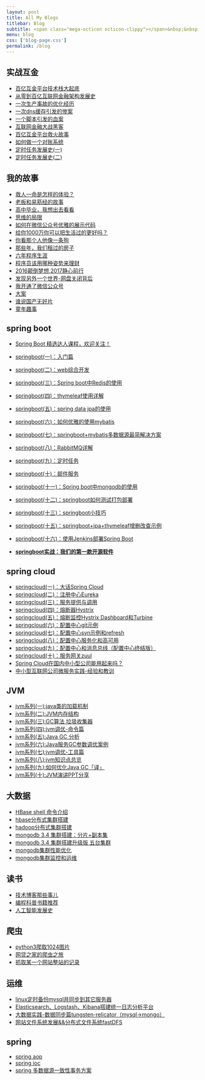 ```yaml
---
layout: post
title: All My Blogs
titlebar: Blog
subtitle: <span class="mega-octicon octicon-clippy"></span>&nbsp;&nbsp; Take notes about everything new
menu: blog
css: ['blog-page.css']
permalink: /blog
---
```



## 实战互金

- [百亿互金平台技术栈大起底](http://www.jiangxinlingdu.com/arch/2017/06/30/technology-stack.html)
- [从零到百亿互联网金融架构发展史](http://www.jiangxinlingdu.com/%E6%9E%B6%E6%9E%84/2017/01/10/%E4%BB%8E%E9%9B%B6%E5%88%B0%E7%99%BE%E4%BA%BF%E4%BA%92%E8%81%94%E7%BD%91%E9%87%91%E8%9E%8D%E6%9E%B6%E6%9E%84%E5%8F%91%E5%B1%95%E5%8F%B2.html)
- [一次生产事故的优化经历](http://www.jiangxinlingdu.com/%E4%BC%98%E5%8C%96/2017/02/06/%E4%B8%80%E6%AC%A1%E7%94%9F%E4%BA%A7%E4%BA%8B%E6%95%85%E7%9A%84%E4%BC%98%E5%8C%96%E7%BB%8F%E5%8E%86.html)  
- [一次dns缓存引发的惨案](http://www.jiangxinlingdu.com/%E4%BC%98%E5%8C%96/2017/02/09/%E4%B8%80%E6%AC%A1dns%E7%BC%93%E5%AD%98%E5%BC%95%E5%8F%91%E7%9A%84%E6%83%A8%E6%A1%88.html)  
- [一个脚本引发的血案](http://www.jiangxinlingdu.com/%E4%BC%98%E5%8C%96/2017/02/12/%E4%B8%80%E4%B8%AA%E8%84%9A%E6%9C%AC%E5%BC%95%E5%8F%91%E7%9A%84%E8%A1%80%E6%A1%88.html)  
- [互联网金融大战黑客](http://www.jiangxinlingdu.com/%E4%BC%98%E5%8C%96/2017/02/15/%E4%BA%92%E8%81%94%E7%BD%91%E9%87%91%E8%9E%8D%E5%A4%A7%E6%88%98%E9%BB%91%E5%AE%A2.html)  
- [百亿互金平台救火故事](http://www.jiangxinlingdu.com/%E4%BC%98%E5%8C%96/2017/02/16/%E7%99%BE%E4%BA%BF%E4%BA%92%E9%87%91%E5%B9%B3%E5%8F%B0%E6%95%91%E7%81%AB%E6%95%85%E4%BA%8B.html)  
- [如何做一个对账系统](http://www.jiangxinlingdu.com/pay/2017/06/13/reconciliation-system.html)  
- [定时任务发展史(一)](http://www.jiangxinlingdu.com/java/2017/06/28/timer-task-develop-1.html)  
- [定时任务发展史(二)](http://www.jiangxinlingdu.com/java/2017/06/29/timer-task-develop-2.html)  

## 我的故事

- [救人一命是怎样的体验？](http://www.jiangxinlingdu.com/life/2017/06/25/save-a-life.html)  
- [老板和易筋经的故事](http://www.jiangxinlingdu.com/blog/2017/09/17/boss-anxious.html)  
- [高中毕业，我想出去看看](http://www.jiangxinlingdu.com/life/2017/07/03/pingjing-life.html)  
- [思维的局限](http://www.jiangxinlingdu.com/life/2017/05/19/Limitations-of-thinking.html)
- [如何在微信公众号优雅的展示代码](http://www.jiangxinlingdu.com/other/2017/05/15/wechat-markdown.html)
- [给你1000万你可以把生活过的更好吗？](http://www.jiangxinlingdu.com/life/2017/05/05/1000-and-life.html)
- [你看那个人他像一条狗](http://www.jiangxinlingdu.com/career/2017/03/26/programmer-confused.html)
- [那些年，我们租过的房子](http://www.jiangxinlingdu.com/life/2017/04/21/house-rented.html)
- [六年程序生涯](http://www.jiangxinlingdu.com/%E5%85%AD%E5%B9%B4/2016/11/20/%E5%85%AD%E5%B9%B4%E7%A8%8B%E5%BA%8F%E7%94%9F%E6%B6%AF.html)
- [程序员该用哪种姿势来理财](http://www.jiangxinlingdu.com/%E7%94%9F%E6%B4%BB/2016/05/08/%E7%A8%8B%E5%BA%8F%E5%91%98%E8%AF%A5%E7%94%A8%E5%93%AA%E7%A7%8D%E5%A7%BF%E5%8A%BF%E6%9D%A5%E7%90%86%E8%B4%A2.html)
- [2016颠倒梦想,2017静心前行](http://www.jiangxinlingdu.com/%E7%94%9F%E6%B4%BB/2017/01/01/2016%E9%A2%A0%E5%80%92%E6%A2%A6%E6%83%B3,2017%E9%9D%99%E5%BF%83%E5%89%8D%E8%A1%8C.html)
- [发现另外一个世界-网盘关闭背后](http://www.jiangxinlingdu.com/%E7%94%9F%E6%B4%BB/2017/01/18/%E5%8F%91%E7%8E%B0%E5%8F%A6%E5%A4%96%E4%B8%80%E4%B8%AA%E4%B8%96%E7%95%8C.html)
- [我开通了微信公众号](http://www.jiangxinlingdu.com/life/2017/04/26/open-wechat.html)
- [大案](http://www.jiangxinlingdu.com/life/2017/07/06/big-case.html)  
- [谁说国产无好片](http://www.jiangxinlingdu.com/movie/2017/08/06/china-good-movie.html)  
- [童年趣事](http://www.jiangxinlingdu.com/life/2017/07/29/childhood-fun.html)  


## spring boot 

- [Spring Boot 精选达人课程，欢迎关注！](http://gitbook.cn/gitchat/column/59f5daa149cd4330613605ba)  
- [springboot(一)：入门篇](http://www.jiangxinlingdu.com/springboot/2016/01/06/springboot(%E4%B8%80)-%E5%85%A5%E9%97%A8%E7%AF%87.html)
- [springboot(二)：web综合开发](http://www.jiangxinlingdu.com/springboot/2016/02/03/springboot(%E4%BA%8C)-web%E7%BB%BC%E5%90%88%E5%BC%80%E5%8F%91.html)
- [springboot(三)：Spring boot中Redis的使用](http://www.jiangxinlingdu.com/springboot/2016/03/06/springboot(%E4%B8%89)-Spring-Boot%E4%B8%ADRedis%E7%9A%84%E4%BD%BF%E7%94%A8.html)
- [springboot(四)：thymeleaf使用详解](http://www.jiangxinlingdu.com/springboot/2016/05/01/springboot(%E5%9B%9B)-thymeleaf%E4%BD%BF%E7%94%A8%E8%AF%A6%E8%A7%A3.html)
- [springboot(五)：spring data jpa的使用](http://www.jiangxinlingdu.com/springboot/2016/08/20/springboot(%E4%BA%94)-spring-data-jpa%E7%9A%84%E4%BD%BF%E7%94%A8.html)
- [springboot(六)：如何优雅的使用mybatis](http://www.jiangxinlingdu.com/springboot/2016/11/06/springboot(%E5%85%AD)-%E5%A6%82%E4%BD%95%E4%BC%98%E9%9B%85%E7%9A%84%E4%BD%BF%E7%94%A8mybatis.html)
- [springboot(七)：springboot+mybatis多数据源最简解决方案](http://www.jiangxinlingdu.com/springboot/2016/11/25/springboot(%E4%B8%83)-springboot+mybatis%E5%A4%9A%E6%95%B0%E6%8D%AE%E6%BA%90%E6%9C%80%E7%AE%80%E8%A7%A3%E5%86%B3%E6%96%B9%E6%A1%88.html)
- [springboot(八)：RabbitMQ详解](http://www.jiangxinlingdu.com/springboot/2016/11/30/springboot(%E5%85%AB)-RabbitMQ%E8%AF%A6%E8%A7%A3.html)
- [springboot(九)：定时任务](http://www.jiangxinlingdu.com/springboot/2016/12/02/springboot(%E4%B9%9D)-%E5%AE%9A%E6%97%B6%E4%BB%BB%E5%8A%A1.html)
- [springboot(十)：邮件服务](http://www.jiangxinlingdu.com/springboot/2017/05/06/springboot-mail.html)
- [springboot(十一)：Spring boot中mongodb的使用](http://www.jiangxinlingdu.com/springboot/2017/05/08/springboot-mongodb.html)
- [springboot(十二)：springboot如何测试打包部署](http://www.jiangxinlingdu.com/springboot/2017/05/09/springboot-deploy.html)
- [springboot(十三)：springboot小技巧](http://www.jiangxinlingdu.com/springboot/2017/06/22/springboot-tips.html)
- [springboot(十五)：springboot+jpa+thymeleaf增删改查示例](http://www.jiangxinlingdu.com/springboot/2017/09/23/spring-boot-jpa-thymeleaf-curd.html)  
- [springboot(十六)：使用Jenkins部署Spring Boot](http://www.jiangxinlingdu.com/springboot/2017/11/11/springboot-jenkins.html)

- **[springboot实战：我们的第一款开源软件](http://www.jiangxinlingdu.com/springboot/2016/09/26/springboot%E5%AE%9E%E6%88%98-%E6%88%91%E4%BB%AC%E7%9A%84%E7%AC%AC%E4%B8%80%E6%AC%BE%E5%BC%80%E6%BA%90%E8%BD%AF%E4%BB%B6.html)**

## spring cloud 

- [springcloud(一)：大话Spring Cloud](http://www.jiangxinlingdu.com/springcloud/2017/05/01/simple-springcloud.html)
- [springcloud(二)：注册中心Eureka](http://www.jiangxinlingdu.com/springcloud/2017/05/10/springcloud-eureka.html)
- [springcloud(三)：服务提供与调用](http://www.jiangxinlingdu.com/springcloud/2017/05/12/eureka-provider-constomer.html)
- [springcloud(四)：熔断器Hystrix](http://www.jiangxinlingdu.com/springcloud/2017/05/16/springcloud-hystrix.html)
- [springcloud(五)：熔断监控Hystrix Dashboard和Turbine](http://www.jiangxinlingdu.com/springcloud/2017/05/18/hystrix-dashboard-turbine.html)
- [springcloud(六)：配置中心git示例](http://www.jiangxinlingdu.com/springcloud/2017/05/22/springcloud-config-git.html)
- [springcloud(七)：配置中心svn示例和refresh](http://www.jiangxinlingdu.com/springcloud/2017/05/23/springcloud-config-svn-refresh.html)
- [springcloud(八)：配置中心服务化和高可用](http://www.jiangxinlingdu.com/springcloud/2017/05/25/springcloud-config-eureka.html)
- [springcloud(九)：配置中心和消息总线（配置中心终结版）](http://www.jiangxinlingdu.com/springcloud/2017/05/26/springcloud-config-eureka-bus.html)
- [springcloud(十)：服务网关zuul](http://www.jiangxinlingdu.com/springcloud/2017/06/01/gateway-service-zuul.html)  
- [Spring Cloud在国内中小型公司能用起来吗？](http://www.jiangxinlingdu.com/springcloud/2017/09/11/can-use-springcloud.html)   
- [中小型互联网公司微服务实践-经验和教训](http://www.jiangxinlingdu.com/springcloud/2017/10/19/micro-service-practice.html)


## JVM

- [jvm系列(一):java类的加载机制](http://www.jiangxinlingdu.com/jvm/2017/08/19/class-loading-principle.html)
- [jvm系列(二):JVM内存结构](http://www.jiangxinlingdu.com/jvm/2017/08/25/jvm-memory-structure.html)
- [jvm系列(三):GC算法 垃圾收集器](http://www.jiangxinlingdu.com/jvm/2017/08/29/GC-garbage-collection.html)
- [jvm系列(四):jvm调优-命令篇](http://www.jiangxinlingdu.com/jvm/2017/09/03/jvm-command.html)
- [jvm系列(五):Java GC 分析](http://www.jiangxinlingdu.com/jvm/2017/09/18/GC-Analysis.html)
- [jvm系列(六):Java服务GC参数调优案例](http://www.jiangxinlingdu.com/jvm/2017/09/19/GC-tuning.html)
- [jvm系列(七):jvm调优-工具篇](http://www.jiangxinlingdu.com/java/2017/02/22/jvm-tool.html)
- [jvm系列(八):jvm知识点总览](http://www.jiangxinlingdu.com/java/2017/03/01/jvm-overview.html)
- [jvm系列(九):如何优化Java GC「译」](http://www.jiangxinlingdu.com/jvm/2017/09/21/How-to-optimize-Java-GC.html)
- [jvm系列(十):JVM演讲PPT分享](http://www.jiangxinlingdu.com/jvm/2017/09/30/jvm-ppt.html)



## 大数据

- [HBase shell 命令介绍](http://www.jiangxinlingdu.com/hbase/2017/07/28/hbase-shell.html)  
- [hbase分布式集群搭建](http://www.jiangxinlingdu.com/hbase/2017/07/25/hbase-cluster-setup.html)  
- [hadoop分布式集群搭建](http://www.jiangxinlingdu.com/hadoop/2017/07/24/hadoop-cluster-setup.html) 
- [mongodb 3.4 集群搭建：分片+副本集](http://www.jiangxinlingdu.com/mongodb/2017/08/05/mongodb-cluster-setup.html)  
- [mongodb 3.4 集群搭建升级版 五台集群](http://www.jiangxinlingdu.com/mongodb/2017/08/16/install-mongodb-cluster.html)  
- [mongodb集群性能优化](http://www.jiangxinlingdu.com/mongodb/2017/09/01/mongodb-performance-optimization.html)  
- [mongodb集群监控和运维](http://www.jiangxinlingdu.com/mongodb/2017/09/06/mongodb-operation.html) 


## 读书

- [技术博客那些事儿](http://www.jiangxinlingdu.com/tech/2017/07/16/operating-technology-blog.html)  
- [编程科普书籍推荐](http://www.jiangxinlingdu.com/book/2017/06/06/book-list.html)
- [人工智能发展史](http://www.jiangxinlingdu.com/book/2017/06/10/intelligent-age.html)


## 爬虫

- [python3爬取1024图片](http://www.jiangxinlingdu.com/python/2016/10/30/python3%E7%88%AC%E5%8F%961024%E5%9B%BE%E7%89%87.html)
- [网贷之家的爬虫之旅](http://www.cnblogs.com/jiangxinlingdu/p/4423998.html)
- [抓取某一个网站整站的记录](http://www.cnblogs.com/jiangxinlingdu/p/5446199.html)


## 运维

- [linux定时备份mysql并同步到其它服务器](http://www.jiangxinlingdu.com/mysql/2016/09/09/linux%E5%AE%9A%E6%97%B6%E5%A4%87%E4%BB%BDmysql%E5%B9%B6%E5%90%8C%E6%AD%A5%E5%88%B0%E5%85%B6%E5%AE%83%E6%9C%8D%E5%8A%A1%E5%99%A8.html)
- [Elasticsearch、Logstash、Kibana搭建统一日志分析平台](http://www.cnblogs.com/jiangxinlingdu/p/4933103.html)
- [大数据实践-数据同步篇tungsten-relicator（mysql-&gt;mongo）](http://www.cnblogs.com/jiangxinlingdu/p/4918164.html)
- [网站文件系统发展&&分布式文件系统fastDFS](http://www.cnblogs.com/jiangxinlingdu/p/5344857.html)


## spring 

- [spring aop](http://www.cnblogs.com/jiangxinlingdu/p/5329550.html)
- [spring ioc](http://www.cnblogs.com/jiangxinlingdu/p/5311360.html)
- [spring 多数据源一致性事务方案](http://www.cnblogs.com/jiangxinlingdu/p/4977136.html)

